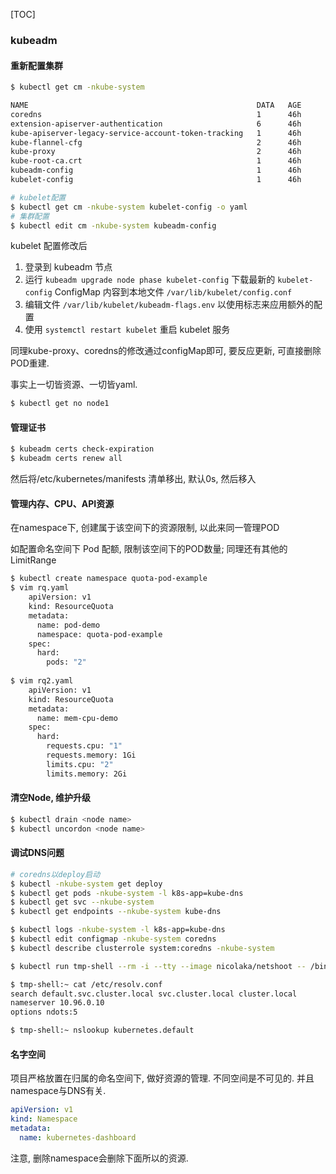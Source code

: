 [TOC]

### kubeadm

#### 重新配置集群

~~~bash
$ kubectl get cm -nkube-system

NAME                                                   DATA   AGE
coredns                                                1      46h
extension-apiserver-authentication                     6      46h
kube-apiserver-legacy-service-account-token-tracking   1      46h
kube-flannel-cfg                                       2      46h
kube-proxy                                             2      46h
kube-root-ca.crt                                       1      46h
kubeadm-config                                         1      46h
kubelet-config                                         1      46h

# kubelet配置
$ kubectl get cm -nkube-system kubelet-config -o yaml
# 集群配置
$ kubectl edit cm -nkube-system kubeadm-config
~~~

kubelet 配置修改后

1. 登录到 kubeadm 节点
2. 运行 `kubeadm upgrade node phase kubelet-config` 下载最新的 `kubelet-config` ConfigMap 内容到本地文件 `/var/lib/kubelet/config.conf`
3. 编辑文件 `/var/lib/kubelet/kubeadm-flags.env` 以使用标志来应用额外的配置
4. 使用 `systemctl restart kubelet` 重启 kubelet 服务

同理kube-proxy、coredns的修改通过configMap即可, 要反应更新, 可直接删除POD重建.

事实上一切皆资源、一切皆yaml.

~~~bash
$ kubectl get no node1
~~~

#### 管理证书

~~~bash
$ kubeadm certs check-expiration
$ kubeadm certs renew all
~~~

然后将/etc/kubernetes/manifests 清单移出, 默认0s, 然后移入

#### 管理内存、CPU、API资源

在namespace下, 创建属于该空间下的资源限制, 以此来同一管理POD

如配置命名空间下 Pod 配额, 限制该空间下的POD数量; 同理还有其他的LimitRange

~~~bash
$ kubectl create namespace quota-pod-example
$ vim rq.yaml
    apiVersion: v1
    kind: ResourceQuota
    metadata:
      name: pod-demo
      namespace: quota-pod-example
    spec:
      hard:
        pods: "2"
        
$ vim rq2.yaml
	apiVersion: v1
    kind: ResourceQuota
    metadata:
      name: mem-cpu-demo
    spec:
      hard:
        requests.cpu: "1"
        requests.memory: 1Gi
        limits.cpu: "2"
        limits.memory: 2Gi
~~~

#### 清空Node, 维护升级

~~~bash
$ kubectl drain <node name>
$ kubectl uncordon <node name>
~~~

#### 调试DNS问题

~~~bash
# coredns以deploy启动
$ kubectl -nkube-system get deploy
$ kubectl get pods -nkube-system -l k8s-app=kube-dns
$ kubectl get svc --nkube-system
$ kubectl get endpoints --nkube-system kube-dns 

$ kubectl logs -nkube-system -l k8s-app=kube-dns
$ kubectl edit configmap -nkube-system coredns
$ kubectl describe clusterrole system:coredns -nkube-system

$ kubectl run tmp-shell --rm -i --tty --image nicolaka/netshoot -- /bin/bash

$ tmp-shell:~ cat /etc/resolv.conf
search default.svc.cluster.local svc.cluster.local cluster.local
nameserver 10.96.0.10
options ndots:5

$ tmp-shell:~ nslookup kubernetes.default
~~~

#### 名字空间

项目严格放置在归属的命名空间下, 做好资源的管理. 不同空间是不可见的.  并且namespace与DNS有关. 

~~~yaml
apiVersion: v1
kind: Namespace
metadata:
  name: kubernetes-dashboard
~~~

注意, 删除namespace会删除下面所以的资源.

